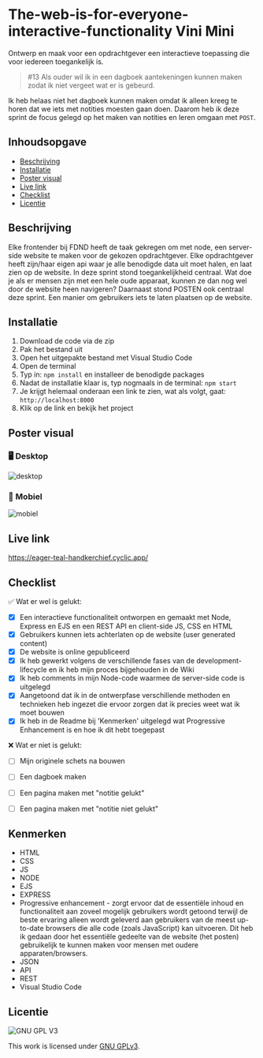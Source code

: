 
# The-web-is-for-everyone-interactive-functionality Vini Mini
Ontwerp en maak voor een opdrachtgever een interactieve toepassing die voor iedereen toegankelijk is.

> #13 Als ouder wil ik in een dagboek aantekeningen kunnen maken zodat ik niet vergeet wat er is gebeurd.
> 
Ik heb helaas niet het dagboek kunnen maken omdat ik alleen kreeg te horen dat we iets met notities moesten gaan doen. Daarom heb ik deze sprint de focus gelegd op het maken van notities en leren omgaan met `POST`.

## Inhoudsopgave

  * [Beschrijving](#beschrijving)
  * [Installatie](#installatie)
  * [Poster visual](#poster-visual)
  * [Live link](#live-link)
  * [Checklist](#checklist)
  * [Licentie](#licentie)


## Beschrijving
Elke frontender bij FDND heeft de taak gekregen om met node, een server-side website te maken voor de gekozen opdrachtgever. Elke opdrachtgever heeft zijn/haar eigen api waar je alle benodigde data uit moet halen, en laat zien op de website. In deze sprint stond toegankelijkheid centraal. Wat doe je als er mensen zijn met een hele oude apparaat, kunnen ze dan nog wel door de website heen navigeren? Daarnaast stond POSTEN ook centraal deze sprint. Een manier om gebruikers iets te laten plaatsen op de website.

## Installatie
1. Download de code via de zip
2. Pak het bestand uit
3. Open het uitgepakte bestand met Visual Studio Code
4. Open de terminal
5. Typ in: `npm install` en installeer de benodigde packages
6. Nadat de installatie klaar is, typ nogmaals in de terminal: `npm start`
7. Je krijgt helemaal onderaan een link te zien, wat als volgt, gaat: `http://localhost:8000`
8. Klik op de link en bekijk het project

 ## Poster visual

 ### 🖥️ Desktop
![desktop](https://user-images.githubusercontent.com/112861033/230243247-273aeeef-edf6-488a-a35d-28c66bc38027.jpg)

### :iphone: Mobiel
![mobiel](https://user-images.githubusercontent.com/112861033/230243375-e314111f-0ad0-41e7-945d-478c990b25c8.jpg)


## Live link
https://eager-teal-handkerchief.cyclic.app/

## Checklist
✅ Wat er wel is gelukt:
- [x] Een interactieve functionaliteit ontworpen en gemaakt met Node, Express en EJS en een REST API en client-side JS, CSS en HTML
- [x] Gebruikers kunnen iets achterlaten op de website (user generated content)
- [x] De website is online gepubliceerd
- [x] Ik heb gewerkt volgens de verschillende fases van de development-lifecycle en ik heb mijn proces bijgehouden in de Wiki
- [x] Ik heb comments in mijn Node-code waarmee de server-side code is uitgelegd
- [x] Aangetoond dat ik in de ontwerpfase verschillende methoden en technieken heb ingezet die ervoor zorgen dat ik precies weet wat ik moet bouwen
- [x] Ik heb in de Readme bij 'Kenmerken' uitgelegd wat Progressive Enhancement is en hoe ik dit hebt toegepast

❌ Wat er niet is gelukt:
- [ ] Mijn originele schets na bouwen
- [ ] Een dagboek maken
- [ ] Een pagina maken met "notitie gelukt"
- [ ] Een pagina maken met "notitie niet gelukt"


## Kenmerken
* HTML
* CSS
* JS
* NODE 
* EJS
* EXPRESS
* Progressive enhancement - zorgt ervoor dat de essentiële inhoud en functionaliteit aan zoveel mogelijk gebruikers wordt getoond terwijl de beste ervaring alleen wordt geleverd aan gebruikers van de meest up-to-date browsers die alle code (zoals JavaScript) kan uitvoeren. Dit heb ik gedaan door het essentiële gedeelte van de website (het posten) gebruikelijk te kunnen maken voor mensen met oudere apparaten/browsers.
* JSON
* API
* REST
* Visual Studio Code

## Licentie

![GNU GPL V3](https://www.gnu.org/graphics/gplv3-127x51.png)

This work is licensed under [GNU GPLv3](./LICENSE).
